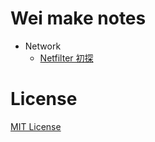 # Wei make notes

* Network
  - [Netfilter 初探](networking/netfilter_beginning.md)
  
# License

[MIT License](LICENSE)

